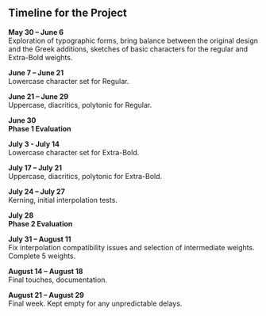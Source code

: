 ## Timeline for the Project

**May 30 – June 6**<br />
Exploration of typographic forms, bring balance between the original design and the Greek additions, sketches of basic characters for the regular and Extra-Bold weights.

**June 7 – June 21**<br />
Lowercase character set for Regular.

**June 21 – June 29**<br />
Uppercase, diacritics, polytonic for Regular.

**June 30**<br />
**Phase 1 Evaluation**

**July 3 - July 14**<br />
Lowercase character set for Extra-Bold.

**July 17 – July 21**<br />
Uppercase, diacritics, polytonic for Extra-Bold.

**July 24 – July 27**<br />
Kerning, initial interpolation tests.

**July 28**<br />
**Phase 2 Evaluation**

**July 31 – August 11**<br />
Fix interpolation compatibility issues and selection of intermediate weights. Complete 5 weights.

**August 14 – August 18**<br />
Final touches, documentation.

**August 21 – August 29**<br />
Final week. Kept empty for any unpredictable delays.
